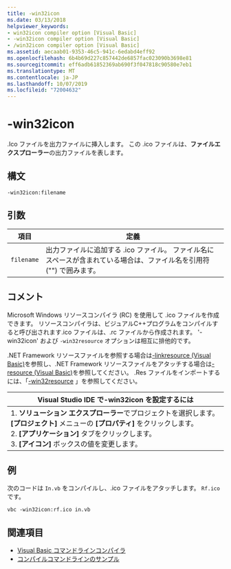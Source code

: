 ```yaml
---
title: -win32icon
ms.date: 03/13/2018
helpviewer_keywords:
- win32icon compiler option [Visual Basic]
- -win32icon compiler option [Visual Basic]
- /win32icon compiler option [Visual Basic]
ms.assetid: aecaab01-9353-46c5-941c-6edabd4eff92
ms.openlocfilehash: 6b4b69d227c857442de6857fac023090b3698e81
ms.sourcegitcommit: eff6adb61852369ab690f3f047818c90580e7eb1
ms.translationtype: MT
ms.contentlocale: ja-JP
ms.lasthandoff: 10/07/2019
ms.locfileid: "72004632"
---
```

# <a name="-win32icon"></a>-win32icon
.Ico ファイルを出力ファイルに挿入します。 この .ico ファイルは、**ファイルエクスプローラー**の出力ファイルを表します。  
  
## <a name="syntax"></a>構文  
  
```console  
-win32icon:filename  
```  
  
## <a name="arguments"></a>引数  
  
|項目|定義|  
|---|---|  
|`filename`|出力ファイルに追加する .ico ファイル。 ファイル名にスペースが含まれている場合は、ファイル名を引用符 ("") で囲みます。|  
  
## <a name="remarks"></a>コメント  
 Microsoft Windows リソースコンパイラ (RC) を使用して .ico ファイルを作成できます。 リソースコンパイラは、ビジュアルC++プログラムをコンパイルすると呼び出されます.ico ファイルは、.rc ファイルから作成されます。 '-win32icon' および `-win32resource` オプションは相互に排他的です。  
  
 .NET Framework リソースファイルを参照する場合は[-linkresource (Visual Basic)](../../../visual-basic/reference/command-line-compiler/linkresource.md)を参照し、.NET Framework リソースファイルをアタッチする場合は[-resource (Visual Basic)](../../../visual-basic/reference/command-line-compiler/resource.md)を参照してください。 .Res ファイルをインポートするには、「[-win32resource](../../../visual-basic/reference/command-line-compiler/win32resource.md) 」を参照してください。  
  
|Visual Studio IDE で-win32icon を設定するには|  
|---|  
|1. **ソリューション エクスプローラー**でプロジェクトを選択します。 **[プロジェクト]** メニューの **[プロパティ]** をクリックします。 <br />2. **[アプリケーション]** タブをクリックします。<br />3. **[アイコン]** ボックスの値を変更します。|  
  
## <a name="example"></a>例  
 次のコードは `In.vb` をコンパイルし、.ico ファイルをアタッチします。 `Rf.ico` です。  
  
```console
vbc -win32icon:rf.ico in.vb  
```  
  
## <a name="see-also"></a>関連項目

- [Visual Basic コマンドラインコンパイラ](../../../visual-basic/reference/command-line-compiler/index.md)
- [コンパイルコマンドラインのサンプル](../../../visual-basic/reference/command-line-compiler/sample-compilation-command-lines.md)
